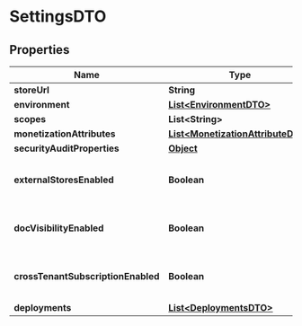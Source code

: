 

# SettingsDTO

## Properties

Name | Type | Description | Notes
------------ | ------------- | ------------- | -------------
**storeUrl** | **String** | Store URL |  [optional]
**environment** | [**List&lt;EnvironmentDTO&gt;**](EnvironmentDTO.md) |  |  [optional]
**scopes** | **List&lt;String&gt;** |  |  [optional]
**monetizationAttributes** | [**List&lt;MonetizationAttributeDTO&gt;**](MonetizationAttributeDTO.md) |  |  [optional]
**securityAuditProperties** | [**Object**](.md) |  |  [optional]
**externalStoresEnabled** | **Boolean** | Is External Stores configuration enabled  |  [optional]
**docVisibilityEnabled** | **Boolean** | Is Document Visibility configuration enabled  |  [optional]
**crossTenantSubscriptionEnabled** | **Boolean** | Is Cross Tenant Subscriptions Enabled  |  [optional]
**deployments** | [**List&lt;DeploymentsDTO&gt;**](DeploymentsDTO.md) |  |  [optional]



